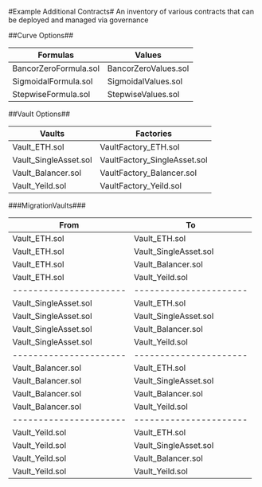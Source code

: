#Example Additional Contracts#
An inventory of various contracts that can be deployed and managed via governance

##Curve Options##

Formulas               | Values
---------------------- | -----------------------------
BancorZeroFormula.sol  | BancorZeroValues.sol
SigmoidalFormula.sol   | SigmoidalValues.sol
StepwiseFormula.sol    | StepwiseValues.sol

##Vault Options##

Vaults                 | Factories
---------------------- | -----------------------------
Vault_ETH.sol          | VaultFactory_ETH.sol
Vault_SingleAsset.sol  | VaultFactory_SingleAsset.sol
Vault_Balancer.sol     | VaultFactory_Balancer.sol
Vault_Yeild.sol        | VaultFactory_Yeild.sol

###MigrationVaults###

From                   | To
---------------------- | -----------------------------
Vault_ETH.sol          | Vault_ETH.sol
Vault_ETH.sol          | Vault_SingleAsset.sol
Vault_ETH.sol          | Vault_Balancer.sol
Vault_ETH.sol          | Vault_Yeild.sol 
---------------------- | ----------------------
Vault_SingleAsset.sol  | Vault_ETH.sol
Vault_SingleAsset.sol  | Vault_SingleAsset.sol
Vault_SingleAsset.sol  | Vault_Balancer.sol
Vault_SingleAsset.sol  | Vault_Yeild.sol 
---------------------- | ----------------------
Vault_Balancer.sol     | Vault_ETH.sol
Vault_Balancer.sol     | Vault_SingleAsset.sol
Vault_Balancer.sol     | Vault_Balancer.sol
Vault_Balancer.sol     | Vault_Yeild.sol 
---------------------- | ----------------------
Vault_Yeild.sol        | Vault_ETH.sol
Vault_Yeild.sol        | Vault_SingleAsset.sol
Vault_Yeild.sol        | Vault_Balancer.sol
Vault_Yeild.sol        | Vault_Yeild.sol 